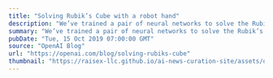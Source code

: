 ```yaml
---
title: "Solving Rubik’s Cube with a robot hand"
description: "We’ve trained a pair of neural networks to solve the Rubik’s Cube with a human-like robot hand. The neural networks are trained entirely in simulation, using the same reinforcement learning code as OpenAI Five paired with a new technique called Automatic Domain Randomization (ADR). The system can handle situations it never saw during training, such as being prodded by a stuffed giraffe. This shows that reinforcement learning isn’t just a tool for virtual tasks, but can solve physical-world problems requiring unprecedented dexterity."
summary: "We’ve trained a pair of neural networks to solve the Rubik’s Cube with a human-like robot hand. The neural networks are trained entirely in simulation, using the same reinforcement learning code as OpenAI Five paired with a new technique called Automatic Domain Randomization (ADR). The system can handle situations it never saw during training, such as being prodded by a stuffed giraffe. This shows that reinforcement learning isn’t just a tool for virtual tasks, but can solve physical-world problems requiring unprecedented dexterity."
pubDate: "Tue, 15 Oct 2019 07:00:00 GMT"
source: "OpenAI Blog"
url: "https://openai.com/blog/solving-rubiks-cube"
thumbnail: "https://raisex-llc.github.io/ai-news-curation-site/assets/openai_logo.png"
---
```


